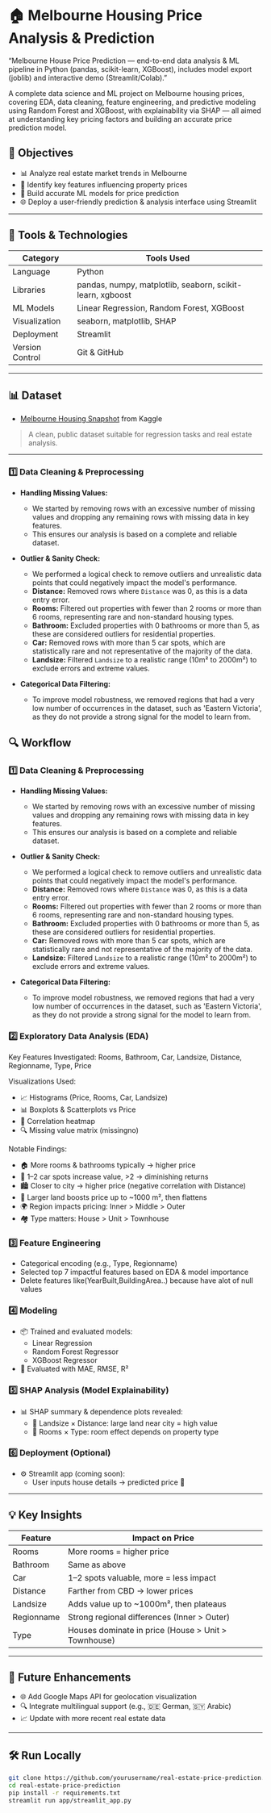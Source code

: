 # 🏠 Melbourne Housing Price Analysis & Prediction
“Melbourne House Price Prediction — end-to-end data analysis & ML pipeline in Python (pandas, scikit-learn, XGBoost), includes model export (joblib) and interactive demo (Streamlit/Colab).”

A complete data science and ML project on Melbourne housing prices, covering EDA, data cleaning, feature engineering, and predictive modeling using Random Forest and XGBoost, with explainability via SHAP — all aimed at understanding key pricing factors and building an accurate price prediction model.

## 📌 Objectives

- 📊 Analyze real estate market trends in Melbourne  
- 🧠 Identify key features influencing property prices  
- 🤖 Build accurate ML models for price prediction  
- 🌐 Deploy a user-friendly prediction & analysis interface using Streamlit

---

## 🧰 Tools & Technologies

| Category            | Tools Used                                               |
|---------------------|----------------------------------------------------------|
| Language        | Python                                                   |
| Libraries       | pandas, numpy, matplotlib, seaborn, scikit-learn, xgboost |
| ML Models       | Linear Regression, Random Forest, XGBoost                |
| Visualization   | seaborn, matplotlib, SHAP                                |
| Deployment      | Streamlit                                      |
| Version Control | Git & GitHub                                             |

---

## 📊 Dataset

- [Melbourne Housing Snapshot](https://www.kaggle.com/datasets/dansbecker/melbourne-housing-snapshot) from Kaggle  
> A clean, public dataset suitable for regression tasks and real estate analysis.

---

### **1️⃣ Data Cleaning & Preprocessing**

* **Handling Missing Values:**
  * We started by removing rows with an excessive number of missing values and dropping any remaining rows with missing data in key features.
  * This ensures our analysis is based on a complete and reliable dataset.

* **Outlier & Sanity Check:**
  * We performed a logical check to remove outliers and unrealistic data points that could negatively impact the model's performance.
  * **Distance:** Removed rows where `Distance` was 0, as this is a data entry error.
  * **Rooms:** Filtered out properties with fewer than 2 rooms or more than 6 rooms, representing rare and non-standard housing types.
  * **Bathroom:** Excluded properties with 0 bathrooms or more than 5, as these are considered outliers for residential properties.
  * **Car:** Removed rows with more than 5 car spots, which are statistically rare and not representative of the majority of the data.
  * **Landsize:** Filtered `Landsize` to a realistic range (10m² to 2000m²) to exclude errors and extreme values.

* **Categorical Data Filtering:**
  * To improve model robustness, we removed regions that had a very low number of occurrences in the dataset, such as 'Eastern Victoria', as they do not provide a strong signal for the model to learn from.

## 🔍 Workflow

### **1️⃣ Data Cleaning & Preprocessing**

* **Handling Missing Values:**
  * We started by removing rows with an excessive number of missing values and dropping any remaining rows with missing data in key features.
  * This ensures our analysis is based on a complete and reliable dataset.

* **Outlier & Sanity Check:**
  * We performed a logical check to remove outliers and unrealistic data points that could negatively impact the model's performance.
  * **Distance:** Removed rows where `Distance` was 0, as this is a data entry error.
  * **Rooms:** Filtered out properties with fewer than 2 rooms or more than 6 rooms, representing rare and non-standard housing types.
  * **Bathroom:** Excluded properties with 0 bathrooms or more than 5, as these are considered outliers for residential properties.
  * **Car:** Removed rows with more than 5 car spots, which are statistically rare and not representative of the majority of the data.
  * **Landsize:** Filtered `Landsize` to a realistic range (10m² to 2000m²) to exclude errors and extreme values.

* **Categorical Data Filtering:**
  * To improve model robustness, we removed regions that had a very low number of occurrences in the dataset, such as 'Eastern Victoria', as they do not provide a strong signal for the model to learn from.

### 2️⃣ Exploratory Data Analysis (EDA)

Key Features Investigated:
Rooms, Bathroom, Car, Landsize, Distance, Regionname, Type, Price

Visualizations Used:
- 📈 Histograms (Price, Rooms, Car, Landsize)
- 📊 Boxplots & Scatterplots vs Price
- 🧪 Correlation heatmap
- 🔍 Missing value matrix (missingno)

Notable Findings:
- 🏠 More rooms & bathrooms typically → higher price  
- 🚗 1–2 car spots increase value, >2 → diminishing returns  
- 🏙 Closer to city → higher price (negative correlation with Distance)  
- 📐 Larger land boosts price up to ~1000 m², then flattens  
- 🌍 Region impacts pricing: Inner > Middle > Outer  
- 🏘 Type matters: House > Unit > Townhouse

### 3️⃣ Feature Engineering
-  Categorical encoding (e.g., Type, Regionname)
-  Selected top 7 impactful features based on EDA & model importance
-  Delete features like(YearBuilt,BuildingArea..) because have alot of null values

### 4️⃣ Modeling
- 📦 Trained and evaluated models:
  - Linear Regression
  - Random Forest Regressor
  - XGBoost Regressor
- 📏 Evaluated with MAE, RMSE, R²

### 5️⃣ SHAP Analysis (Model Explainability)
- 📊 SHAP summary & dependence plots revealed:
  - 🔗 Landsize × Distance: large land near city = high value
  - 🔗 Rooms × Type: room effect depends on property type

### 6️⃣ Deployment (Optional)
- ⚙️ Streamlit app (coming soon):
  - User inputs house details → predicted price 💸

---

## 💡 Key Insights

| Feature       | Impact on Price                                      |
|---------------|------------------------------------------------------|
| Rooms       | More rooms = higher price                            |
| Bathroom    | Same as above                                        |
| Car         | 1–2 spots valuable, more = less impact               |
| Distance    | Farther from CBD → lower prices                      |
| Landsize    | Adds value up to ~1000m², then plateaus              |
| Regionname  | Strong regional differences (Inner > Outer)          |
| Type        | Houses dominate in price (House > Unit > Townhouse) |

---

## 🚀 Future Enhancements

- 🌐 Add Google Maps API for geolocation visualization  
- 🔍 Integrate multilingual support (e.g., 🇩🇪 German, 🇸🇾 Arabic)  
- 📈 Update with more recent real estate data  

---

## 🛠 Run Locally

```bash
git clone https://github.com/yourusername/real-estate-price-prediction.git
cd real-estate-price-prediction
pip install -r requirements.txt
streamlit run app/streamlit_app.py
